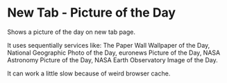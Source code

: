 New Tab - Picture of the Day
===========================

Shows a picture of the day on new tab page.

It uses sequentially services like: The Paper Wall Wallpaper of the Day, National Geographic Photo of the Day, euronews Picture of the Day, NASA Astronomy Picture of the Day, NASA Earth Observatory Image of the Day.

It can work a little slow because of weird browser cache.